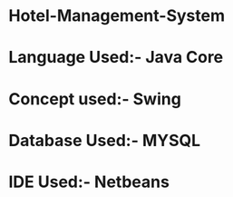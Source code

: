 # Hotel-Management-System
# Language Used:- Java Core
# Concept used:- Swing
# Database Used:- MYSQL
# IDE Used:- Netbeans
